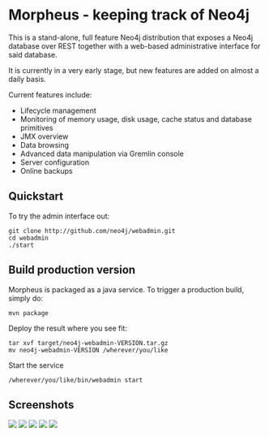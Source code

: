 Morpheus - keeping track of Neo4j
=================================

This is a stand-alone, 
full feature Neo4j distribution that exposes a Neo4j database over 
REST together with a web-based administrative interface for said database.

It is currently in a very early stage, but new features are added on almost a daily basis.

Current features include:

<ul>
    <li>Lifecycle management</li>
    <li>Monitoring of memory usage, disk usage, cache status and database primitives</li>
    <li>JMX overview</li>
    <li>Data browsing</li>
    <li>Advanced data manipulation via Gremlin console</li>
    <li>Server configuration</li>
    <li>Online backups</li>
</ul>

Quickstart
------------
To try the admin interface out:

	git clone http://github.com/neo4j/webadmin.git
	cd webadmin
	./start
	

Build production version
------------------------
Morpheus is packaged as a java service. To trigger a production build, simply do:

	mvn package
	
Deploy the result where you see fit:

	tar xvf target/neo4j-webadmin-VERSION.tar.gz
	mv neo4j-webadmin-VERSION /wherever/you/like
	
Start the service

	/wherever/you/like/bin/webadmin start
	
	
Screenshots 
-----------

<a href="http://github.com/neo4j/webadmin/raw/master/src/main/screenshots/dashboard.jpg"><img src="http://github.com/neo4j/webadmin/raw/master/src/main/screenshots/dashboard-small.jpg" /></a>
<a href="http://github.com/neo4j/webadmin/raw/master/src/main/screenshots/data.jpg"><img src="http://github.com/neo4j/webadmin/raw/master/src/main/screenshots/data-small.jpg" /></a>
<a href="http://github.com/neo4j/webadmin/raw/master/src/main/screenshots/gremlin.jpg"><img src="http://github.com/neo4j/webadmin/raw/master/src/main/screenshots/gremlin-small.jpg" /></a>
<a href="http://github.com/neo4j/webadmin/raw/master/src/main/screenshots/settings.jpg"><img src="http://github.com/neo4j/webadmin/raw/master/src/main/screenshots/settings-small.jpg" /></a>
<a href="http://github.com/neo4j/webadmin/raw/master/src/main/screenshots/backup.jpg"><img src="http://github.com/neo4j/webadmin/raw/master/src/main/screenshots/backup-small.jpg" /></a>
